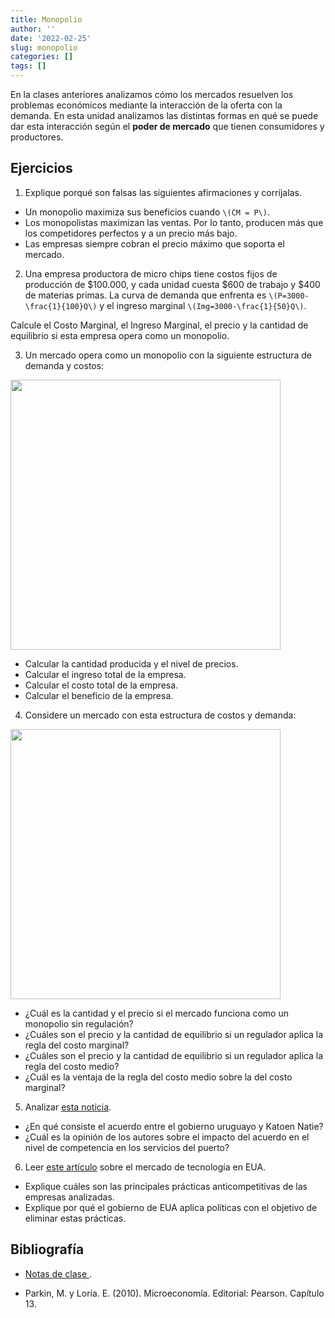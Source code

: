 ```yaml
---
title: Monopolio
author: ''
date: '2022-02-25'
slug: monopolio
categories: []
tags: []
---
```




<style>
.twitter-tweet {
  margin: 0 auto;
}

</style>

En la clases anteriores analizamos cómo los mercados resuelven los problemas económicos mediante la interacción de la oferta con la demanda. En esta unidad analizamos las distintas formas en qué se puede dar esta interacción según el __poder de mercado__ que tienen consumidores y productores.


## Ejercicios


1. Explique porqué son falsas las siguientes afirmaciones y corríjalas.
- Un monopolio maximiza sus beneficios cuando `\(CM = P\)`.
- Los monopolistas maximizan las ventas. Por lo tanto, producen más que los competidores perfectos y a un precio más bajo.
- Las empresas siempre cobran el precio máximo que soporta el mercado.

2. Una empresa productora de micro chips tiene costos fijos de producción de $100.000, y cada unidad cuesta $600 de trabajo y $400 de materias primas. La curva de demanda que enfrenta es `\(P=3000-\frac{1}{100}Q\)` y el ingreso marginal `\(Img=3000-\frac{1}{50}Q\)`. 

Calcule el Costo Marginal, el Ingreso Marginal, el precio y la cantidad de equilibrio si esta empresa opera como un monopolio. 

3. Un mercado opera como un monopolio con la siguiente estructura de demanda y costos:



<img src="{{< blogdown/postref >}}index_files/figure-html/unnamed-chunk-2-1.png" width="432" />


- Calcular la cantidad producida y el nivel de precios.
- Calcular el ingreso total de la empresa.
- Calcular el costo total de la empresa.
- Calcular el beneficio de la empresa.

4. Considere un mercado con esta estructura de costos y demanda:

<img src="{{< blogdown/postref >}}index_files/figure-html/unnamed-chunk-3-1.png" width="432" />

- ¿Cuál es la cantidad y el precio si el mercado funciona como un monopolio sin regulación?
- ¿Cuáles son el precio y la cantidad de equilibrio si un regulador aplica la regla del costo marginal?
- ¿Cuáles son el precio y la cantidad de equilibrio si un regulador aplica la regla del costo medio?
- ¿Cuál es la ventaja de la regla del costo medio sobre la del costo marginal?

5. Analizar [esta noticia](katoen_el_pais.pdf).

- ¿En qué consiste el acuerdo entre el gobierno uruguayo y Katoen Natie?
- ¿Cuál es la opinión de los autores sobre el impacto del acuerdo en el nivel de competencia en los servicios del puerto?

<!-- 6. Escuchar [esta entrevista](https://delsol.uy/notoquennada/sebastianfleitas/defensa-de-la-competencia-perdio-prestigio-en-caso-con-philip-morris-1) y contestar las siguientes preguntas: -->

<!-- -  ¿Por qué práctica anticompetitiva fue denunciada la filial uruguaya de Philip Morris? ¿En qué consiste esta práctica? ¿Cuál fue el resultado de la denuncia? -->
<!-- - ¿Qué argumentos hay a favor de que las acciones de Philip Morris son anticompetitivas? ¿Y en contra? -->
<!-- - ¿Cuál es el diagnóstico del entrevistado sobre el funcionamiento actual de la Comisión de Defensa de la Competencia? -->


6. Leer [este artículo](https://www.vox.com/recode/2020/10/6/21505027/congress-big-tech-antitrust-report-facebook-google-amazon-apple-mark-zuckerberg-jeff-bezos-tim-cook) sobre el mercado de tecnología en EUA.

- Explique cuáles son las principales prácticas anticompetitivas de las empresas analizadas. 
- Explique por qué el gobierno de EUA aplica políticas con el objetivo de eliminar estas prácticas.

## Bibliografía

-  [Notas de clase ](https://monopolio--diapos-econ.netlify.app/).

- Parkin, M. y Loría. E. (2010). Microeconomía. Editorial: Pearson. Capítulo 13.
